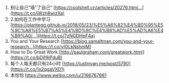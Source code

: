 1. 别让自己“墙”了自己” [https://coolshell.cn/articles/20276.html…](https://t.co/iWzh8wizXa) 
2. 2.如何在工作中学习 [https://plantegg.github.io/2018/05/23/%E5%A6%82%E4%BD%95%E5%9C%A8%E5%B7%A5%E4%BD%9C%E4%B8%AD%E5%AD%A6%E4%B9%A0/…](https://t.co/7zNGDHpF4a) 
3. You and Your Research [https://blog.samaltman.com/you-and-your-research…](https://t.co/yIOLkNshmM)
4. How to Do Great Work [http://paulgraham.com/greatwork.html](https://t.co/bDjf9iPduB) 
5. 每个人每天都只有24小时 [https://justinyan.me/post/5790](https://t.co/1x2qgaVXD1)
6. 本恰恰 https://www.weibo.com/u/2166767661